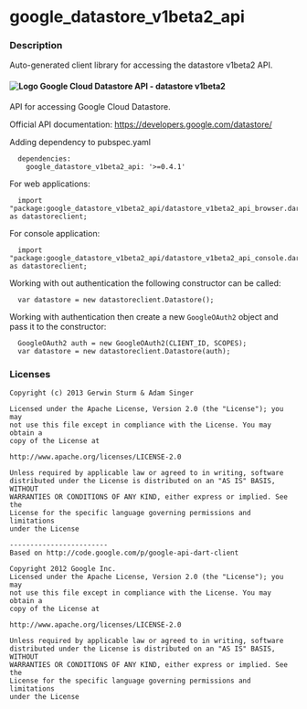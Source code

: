 # google_datastore_v1beta2_api

### Description

Auto-generated client library for accessing the datastore v1beta2 API.

#### ![Logo](http://www.google.com/images/icons/product/search-16.gif) Google Cloud Datastore API - datastore v1beta2

API for accessing Google Cloud Datastore.

Official API documentation: https://developers.google.com/datastore/

Adding dependency to pubspec.yaml

```
  dependencies:
    google_datastore_v1beta2_api: '>=0.4.1'
```

For web applications:

```
  import "package:google_datastore_v1beta2_api/datastore_v1beta2_api_browser.dart" as datastoreclient;
```

For console application:

```
  import "package:google_datastore_v1beta2_api/datastore_v1beta2_api_console.dart" as datastoreclient;
```

Working with out authentication the following constructor can be called:

```
  var datastore = new datastoreclient.Datastore();
```

Working with authentication then create a new `GoogleOAuth2` object and pass it to the constructor:


```
  GoogleOAuth2 auth = new GoogleOAuth2(CLIENT_ID, SCOPES);
  var datastore = new datastoreclient.Datastore(auth);
```

### Licenses

```
Copyright (c) 2013 Gerwin Sturm & Adam Singer

Licensed under the Apache License, Version 2.0 (the "License"); you may 
not use this file except in compliance with the License. You may obtain a 
copy of the License at

http://www.apache.org/licenses/LICENSE-2.0

Unless required by applicable law or agreed to in writing, software
distributed under the License is distributed on an "AS IS" BASIS, WITHOUT
WARRANTIES OR CONDITIONS OF ANY KIND, either express or implied. See the
License for the specific language governing permissions and limitations 
under the License

------------------------
Based on http://code.google.com/p/google-api-dart-client

Copyright 2012 Google Inc.
Licensed under the Apache License, Version 2.0 (the "License"); you may 
not use this file except in compliance with the License. You may obtain a
copy of the License at

http://www.apache.org/licenses/LICENSE-2.0

Unless required by applicable law or agreed to in writing, software
distributed under the License is distributed on an "AS IS" BASIS, WITHOUT
WARRANTIES OR CONDITIONS OF ANY KIND, either express or implied. See the
License for the specific language governing permissions and limitations 
under the License

```

